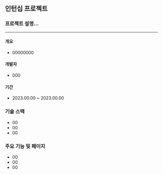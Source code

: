 ## 인턴십 프로젝트 
### 프로젝트 설명...
***
#### 개요
- 00000000
#### 개발자
- 000

#### 기간
- 2023.00.00 ~ 2023.00.00

### 기술 스택
- 00    
- 00
- 00

### 주요 기능 및 페이지
- 00
- 00
- 00

